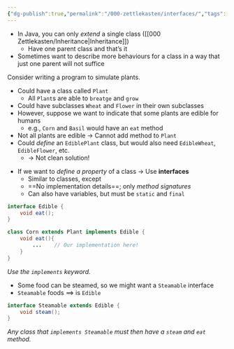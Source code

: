```yaml
---
{"dg-publish":true,"permalink":"/000-zettlekasten/interfaces/","tags":["#cs","#java","#lecture","#note","university"],"created":"2024-10-05T23:25:12.420-04:00","updated":"2024-10-05T23:41:30.229-04:00"}
---
```



- In Java, you can only *extend* a single class ([[000 Zettlekasten/Inheritance\|Inheritance]])
    - Have one parent class and that’s it
- Sometimes want to describe more behaviours for a class in a way that just one parent will not suffice

Consider writing a program to simulate plants.

- Could have a class called `Plant`
    - All `Plant`s are able to `breatge` and `grow`
- Could have subclasses `Wheat` and `Flower` in their own subclasses
- However, suppose we want to indicate that some plants are edible for humans
    - e.g., `Corn` and `Basil` would have an `eat` method
- Not all plants are edible → Cannot add method to `Plant`
- Could *define* an `EdiblePlant` class, but would also need `EdibleWheat`, `EdibleFlower`, etc.
    - → Not clean solution!

<!-- break -->
- If we want to *define a property* of a class → Use **interfaces**
    - Similar to classes, except
    - ==No implementation details==; only *method signatures*
    - Can also have variables, but must be `static` and `final`

```java
interface Edible {
    void eat();
}
```

```java
class Corn extends Plant implements Edible {
    void eat(){
        ...    // Our implementation here!
    }
}
```

*Use the `implements` keyword.*

- Some food can be steamed, so we might want a `Steamable` interface
- `Steamable` foods $\implies$ is `Edible`

```java
interface Steamable extends Edible {
    void steam();
}
```

*Any class that `implements Steamable` must then have a `steam` and `eat` method.*

